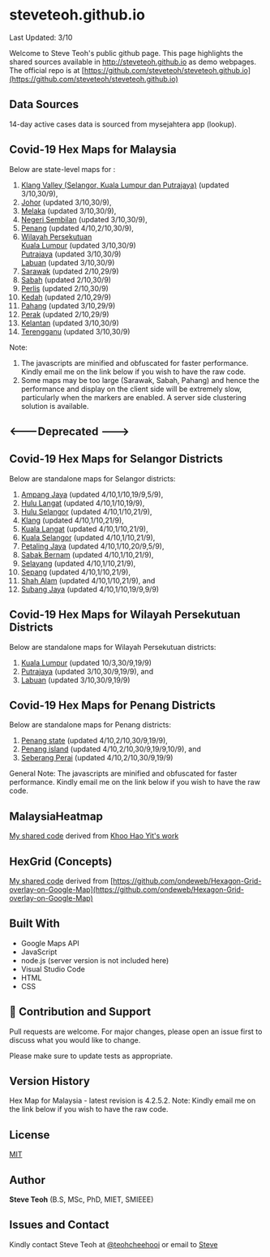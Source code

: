 ﻿# steveteoh.github.io
Last Updated: 3/10

Welcome to Steve Teoh's public github page. This page highlights the shared sources available in http://steveteoh.github.io as demo webpages.
The official repo is at [https://github.com/steveteoh/steveteoh.github.io](https://github.com/steveteoh/steveteoh.github.io)

## Data Sources
14-day active cases data is sourced from mysejahtera app (lookup).

## Covid-19 Hex Maps for Malaysia
Below are state-level maps for : <br>
1. [Klang Valley (Selangor, Kuala Lumpur dan Putrajaya)](http://steveteoh.github.io/KlangValley/) (updated 3/10,30/9), <br>
2. [Johor](http://steveteoh.github.io/Johor/) (updated 3/10,30/9), <br>
3. [Melaka](http://steveteoh.github.io/Melaka/) (updated 3/10,30/9), <br>
4. [Negeri Sembilan](http://steveteoh.github.io/NegeriSembilan/) (updated 3/10,30/9), <br>
5. [Penang](http://steveteoh.github.io/Penang/) (updated 4/10,2/10,30/9), <br>
6. [Wilayah Persekutuan](http://steveteoh.github.io/Wilayah/) <br>
   [Kuala Lumpur](http://steveteoh.github.io/KualaLumpur/) (updated 3/10,30/9) <br>
   [Putrajaya](http://steveteoh.github.io/Putrajaya/) (updated 3/10,30/9) <br>
   [Labuan](http://steveteoh.github.io/Labuan/) (updated 3/10,30/9) <br>
7. [Sarawak](http://steveteoh.github.io/Sarawak/) (updated 2/10,29/9) <br>
8. [Sabah](http://steveteoh.github.io/Sabah/) (updated 2/10,30/9) <br>
9. [Perlis](https://steveteoh.github.io/Perlis/) (updated 2/10,30/9) <br>
10. [Kedah](https://steveteoh.github.io/Kedah/) (updated 2/10,29/9) <br>
11. [Pahang](https://steveteoh.github.io/Pahang/) (updated 3/10,29/9) <br>
12. [Perak](https://steveteoh.github.io/Perak/) (updated 2/10,29/9) <br>
13. [Kelantan](https://steveteoh.github.io/Kelantan/) (updated 3/10,30/9) <br>
14. [Terengganu](https://steveteoh.github.io/Terengganu/) (updated 3/10,30/9) <br>

Note: 
1. The javascripts are minified and obfuscated for faster performance. Kindly email me on the link below if you wish to have the raw code. 
2. Some maps may be too large (Sarawak, Sabah, Pahang) and hence the performance and display on the client side will be extremely slow, particularly when the markers are enabled. 
   A server side clustering solution is available.

## <---Deprecated --->
## Covid-19 Hex Maps for Selangor Districts
Below are standalone maps for Selangor districts: <br>
1. [Ampang Jaya](http://steveteoh.github.io/AmpangJaya/) (updated 4/10,1/10,19/9,5/9), <br>
2. [Hulu Langat](http://steveteoh.github.io/HuluLangat/) (updated 4/10,1/10,19/9), <br>
3. [Hulu Selangor](http://steveteoh.github.io/HuluSelangor/) (updated 4/10,1/10,21/9), <br>
4. [Klang](http://steveteoh.github.io/Klang/) (updated 4/10,1/10,21/9), <br>
5. [Kuala Langat](http://steveteoh.github.io/KualaLangat/) (updated 4/10,1/10,21/9), <br>
6. [Kuala Selangor](http://steveteoh.github.io/KualaSelangor/) (updated 4/10,1/10,21/9), <br>
7. [Petaling Jaya](http://steveteoh.github.io/PetalingJaya/) (updated 4/10,1/10,20/9,5/9), <br>
8. [Sabak Bernam](http://steveteoh.github.io/SabakBernam) (updated 4/10,1/10,21/9), <br>
9. [Selayang](http://steveteoh.github.io/Selayang/) (updated 4/10,1/10,21/9), <br>
10. [Sepang](http://steveteoh.github.io/Sepang/) (updated 4/10,1/10,21/9), <br>
11. [Shah Alam](http://steveteoh.github.io/ShahAlam/) (updated 4/10,1/10,21/9), and  <br>
12. [Subang Jaya](http://steveteoh.github.io/SubangJaya/) (updated 4/10,1/10,19/9,9/9)<br>

## Covid-19 Hex Maps for Wilayah Persekutuan Districts
Below are standalone maps for Wilayah Persekutuan districts: <br>
1. [Kuala Lumpur](http://steveteoh.github.io/KualaLumpur) (updated 10/3,30/9,19/9)<br>
2. [Putrajaya](http://steveteoh.github.io/Putrajaya) (updated 3/10,30/9,19/9), and<br>
3. [Labuan](http://steveteoh.github.io/Labuan) (updated 3/10,30/9,19/9)<br>

## Covid-19 Hex Maps for Penang Districts
Below are standalone maps for Penang districts: <br>
1. [Penang state](http://steveteoh.github.io/Penang/index.html) (updated 4/10,2/10,30/9,19/9),  <br>
2. [Penang island](http://steveteoh.github.io/Penang/island.html) (updated 4/10,2/10,30/9,19/9,10/9), and  <br>
3. [Seberang Perai](http://steveteoh.github.io/Penang/perai.html) (updated 4/10,2/10,30/9,19/9) <br>

General Note: The javascripts are minified and obfuscated for faster performance. Kindly email me on the link below if you wish to have the raw code. 

## MalaysiaHeatmap
[My shared code](http://steveteoh.github.io/MalaysiaHeatMap) derived from [Khoo Hao Yit's work](https://github.com/KhooHaoYit/KhooHaoYit.github.io/tree/main/Covid19%20Malaysia%20Heatmap)

## HexGrid (Concepts)
[My shared code](http://steveteoh.github.io/HexGrid) derived from [https://github.com/ondeweb/Hexagon-Grid-overlay-on-Google-Map](https://github.com/ondeweb/Hexagon-Grid-overlay-on-Google-Map) 

## Built With

- Google Maps API
- JavaScript
- node.js (server version is not included here)
- Visual Studio Code
- HTML
- CSS

## 🤝 Contribution and Support
Pull requests are welcome. For major changes, please open an issue first to discuss what you would like to change.

Please make sure to update tests as appropriate.

## Version History
Hex Map for Malaysia - latest revision is 4.2.5.2.
Note: Kindly email me on the link below if you wish to have the raw code. 

## License
[MIT](https://steveteoh.github.io/LICENSE)

## Author
**Steve Teoh** (B.S, MSc, PhD, MIET, SMIEEE)

## Issues and Contact
Kindly contact Steve Teoh at [@teohcheehooi](https://twitter.com/teohcheehooi) or email to [Steve](mailto:chteoh@1utar.my?subject=Map "Map")
